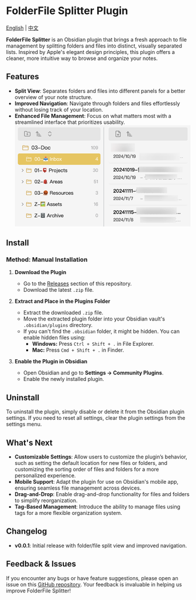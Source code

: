 # FolderFile Splitter Plugin

[English](./README.md) | [中文](./README-CN.md)

**FolderFile Splitter** is an Obsidian plugin that brings a fresh approach to file management by splitting folders and files into distinct, visually separated lists. Inspired by Apple's elegant design principles, this plugin offers a cleaner, more intuitive way to browse and organize your notes.

## Features

-   **Split View**: Separates folders and files into different panels for a better overview of your note structure.
-   **Improved Navigation**: Navigate through folders and files effortlessly without losing track of your location.
-   **Enhanced File Management**: Focus on what matters most with a streamlined interface that prioritizes usability.
    ![plugin preview](./src/assets/images/split-views.jpg)

## Install

### Method: Manual Installation

1. **Download the Plugin**

    - Go to the [Releases](https://github.com/XuQuan-nikkkki/FolderFile-Splitter-Plugin/releases) section of this repository.
    - Download the latest `.zip` file.

2. **Extract and Place in the Plugins Folder**

    - Extract the downloaded `.zip` file.
    - Move the extracted plugin folder into your Obsidian vault's `.obsidian/plugins` directory.
    - If you can't find the `.obsidian` folder, it might be hidden. You can enable hidden files using:
        - **Windows:** Press `Ctrl + Shift + .` in File Explorer.
        - **Mac:** Press `Cmd + Shift + .` in Finder.

3. **Enable the Plugin in Obsidian**
    - Open Obsidian and go to **Settings → Community Plugins**.
    - Enable the newly installed plugin.

## Uninstall

To uninstall the plugin, simply disable or delete it from the Obsidian plugin settings. If you need to reset all settings, clear the plugin settings from the settings menu.

## What's Next

-   **Customizable Settings**: Allow users to customize the plugin’s behavior, such as setting the default location for new files or folders, and customizing the sorting order of files and folders for a more personalized experience.
-   **Mobile Support**: Adapt the plugin for use on Obsidian's mobile app, ensuring seamless file management across devices.
-   **Drag-and-Drop**: Enable drag-and-drop functionality for files and folders to simplify reorganization.
-   **Tag-Based Management**: Introduce the ability to manage files using tags for a more flexible organization system.

## Changelog

-   **v0.0.1**: Initial release with folder/file split view and improved navigation.

## Feedback & Issues

If you encounter any bugs or have feature suggestions, please open an issue on this [GitHub repository](https://github.com/XuQuan-nikkkki/FolderFile-Splitter-Plugin). Your feedback is invaluable in helping us improve FolderFile Splitter!
